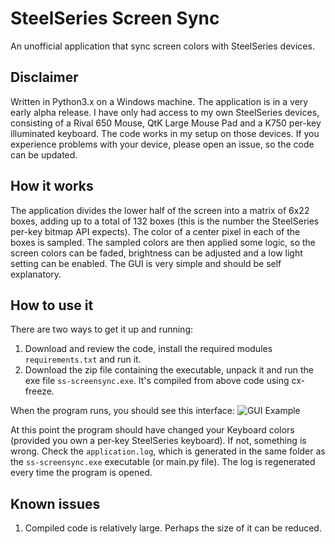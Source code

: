 # SteelSeries Screen Sync

An unofficial application that sync screen colors with SteelSeries devices.

## Disclaimer

Written in Python3.x on a Windows machine. The application is in a very early alpha release. I have only had access to my own SteelSeries devices, consisting of a Rival 650 Mouse, QtK Large Mouse Pad and a K750 per-key illuminated keyboard. The code works in my setup on those devices. If you experience problems with your device, please open an issue, so the code can be updated.

## How it works

The application divides the lower half of the screen into a matrix of 6x22 boxes, adding up to a total of 132 boxes (this is the number the SteelSeries per-key bitmap API expects). The color of a center pixel in each of the boxes is sampled. 
The sampled colors are then applied some logic, so the screen colors can be faded, brightness can be adjusted and a low light setting can be enabled. 
The GUI is very simple and should be self explanatory.

## How to use it

There are two ways to get it up and running:
1. Download and review the code, install the required modules `requirements.txt` and run it.
2. Download the zip file containing the executable, unpack it and run the exe file `ss-screensync.exe`. It's compiled from above code using cx-freeze.

When the program runs, you should see this interface:
![GUI Example](“gui.png”)

At this point the program should have changed your Keyboard colors (provided you own a per-key SteelSeries keyboard). If not, something is wrong.
Check the `application.log`, which is generated in the same folder as the `ss-screensync.exe` executable (or main.py file). The log is regenerated every time the program is opened.

## Known issues
1. Compiled code is relatively large. Perhaps the size of it can be reduced.
